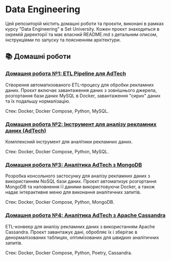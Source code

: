 # Data Engineering

Цей репозиторій містить домашні роботи та проєкти, виконані в рамках курсу "Data Engineering" в Set University.
Кожен проєкт знаходиться в окремій директорії та має власний README.md з детальним описом, інструкціями по запуску та
поясненням архітектури.

## 📚 Домашні роботи

### [Домашня робота №1: ETL Pipeline для AdTech](./HW-1/README.md)

Створення автоматизованого ETL-процесу для обробки рекламних даних. Проєкт включає завантаження даних з зовнішнього
джерела, розгортання бази даних MySQL в Docker, завантаження "сирих" даних та їх подальшу нормалізацію.

Стек: Docker, Docker Compose, Python, MySQL.

### [Домашня робота №2: Інструмент для аналізу рекламних даних (AdTech)](HW-2/analyze-ads/README.md)

Комплексний інструмент для аналітики рекламних даних.

Стек: Docker, Docker Compose, Python, MySQL.

### [Домашня робота №3: Аналітика AdTech з MongoDB](HW-3/analyze-ads-nosql/README.md)

Розробка консольного застосунку для аналізу рекламних даних з використанням NoSQL бази даних. Проєкт автоматизує
розгортання MongoDB та наповнення її даними використовуючи Docker, а також надає інтерактивне меню для виконання
аналітичних
запитів.

Стек: Docker, Docker Compose, Python, MongoDB.

### [Домашня робота №4: Аналітика AdTech з Apache Cassandra](HW-4/analyze-ads-cassandra/README.md)

ETL-конвеєр для аналізу рекламних даних з використанням Apache Cassandra. Проєкт завантажує дані, обробляє їх і зберігає
в денормалізованих таблицях, оптимізованих для швидких аналітичних запитів.

Стек: Docker, Docker Compose, Python, Poetry, Cassandra.